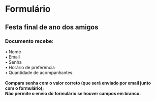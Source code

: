 # Formulário 
## Festa final de ano dos amigos

### Documento recebe:
• Nome<br />
• Email<br />
• Senha<br />
• Horário de preferência<br />
• Quantidade de acompanhantes<br />
<br />
__Compara senha com o valor correto (que será enviado por email junto com o formulário);<br />
Não permite o envio do formulário se houver campos em branco.__
